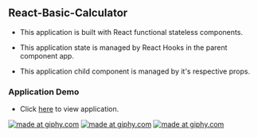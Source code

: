 ## React-Basic-Calculator

- This application is built with React functional stateless components.

- This application state is managed by React Hooks in the parent component app.

- This application child component is managed by it's respective props.

### Application Demo

- Click <a href="https://react-app-basic-calculator.herokuapp.com/">here</a> to view application.

<a href="https://giphy.com/gif/3facxx"><img src="https://media.giphy.com/media/wnl8rzkCmAZsUoxbOo/giphy.gif" title="made at giphy.com"/></a>
<a href="https://giphy.com/gif/3facxx"><img src="https://media.giphy.com/media/gBpFDDM9kJHUQGeI0M/giphy.gif" title="made at giphy.com"/></a>
<a href="https://giphy.com/gif/3facxx"><img src="https://media.giphy.com/media/xg78rlh5qKdVqoVgDR/giphy.gif" title="made at giphy.com"/></a>
